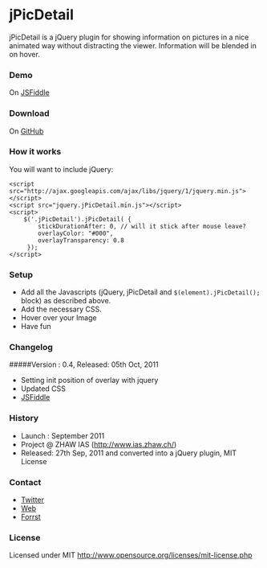 # jPicDetail

jPicDetail is a jQuery plugin for showing information on pictures in a nice animated way without distracting the viewer. Information will be blended in on hover.

### Demo
On [JSFiddle](http://jsfiddle.net/mzahno/adKby/)

### Download
On [GitHub](https://github.com/mikezahno/jPicDetail)


### How it works
You will want to include jQuery:

    <script src="http://ajax.googleapis.com/ajax/libs/jquery/1/jquery.min.js"></script>
   	<script src="jquery.jPicDetail.min.js"></script>
   	<script>
      	$('.jPicDetail').jPicDetail( {
			stickDurationAfter: 0, // will it stick after mouse leave?
			overlayColor: "#000", 
			overlayTransparency: 0.8 
		 });
    </script>

### Setup

* Add all the Javascripts (jQuery, jPicDetail and `$(element).jPicDetail();` block) as described above.
* Add the necessary CSS.
* Hover over your Image
* Have fun

### Changelog

#####Version : 0.4, Released: 05th Oct, 2011
 * Setting init position of overlay with jquery
 * Updated CSS
 * [JSFiddle](http://jsfiddle.net/mzahno/adKby/)

### History

* Launch  : September 2011
* Project @ ZHAW IAS (http://www.ias.zhaw.ch/)
* Released: 27th Sep, 2011 and converted into a jQuery plugin, MIT License

### Contact
* [Twitter](http://twitter.com/SmartforceWeb)
* [Web](http://www.smartforce.ch)
* [Forrst](http://forrst.com/people/SmartforceWeb)

### License
Licensed under MIT
http://www.opensource.org/licenses/mit-license.php